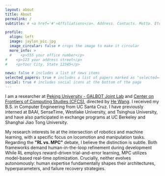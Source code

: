 ```yaml
---
layout: about
title: About
permalink: /
subtitle: # <a href='#'>Affiliations</a>. Address. Contacts. Motto. Etc.

profile:
  align: left
  image: jaylon_pic.jpg
  image_circular: false # crops the image to make it circular
  more_info: >
  #    <p>555 your office number</p>
#    <p>123 your address street</p>
#    <p>Your City, State 12345</p>

news: false # includes a list of news items
selected_papers: true # includes a list of papers marked as "selected={true}"
social: true # includes social icons at the bottom of the page
---
```



I am a researcher at [Peking University - GALBOT Joint Lab](https://www.galbot.com/)
and [Center on Frontiers of Computing Studies (CFCS)](https://cfcs.pku.edu.cn/english/), directed
by [He Wang](https://hughw19.github.io/). I received my B.S. in Computer Engineering from UC Santa Cruz. I have
previously interned at BAAI, SenseTime, Westlake University, and Tsinghua University, and have also participated
in exchange programs at UC Berkeley and Shanghai Jiao Tong University.

My research interests lie at the intersection of robotics and machine learning, with a specific focus on locomotion and
manipulation tasks. Regarding the **"RL vs. MPC"** debate, I believe the distinction is subtle.
Both frameworks demand human-in-the-loop refinement during development 
While RL employs reward-driven trial-and-error learning, MPC utilizes model-based real-time optimization. 
Crucially, neither evolves autonomously: human expertise fundamentally shapes their architectures, 
hyperparameters, and failure recovery strategies. 